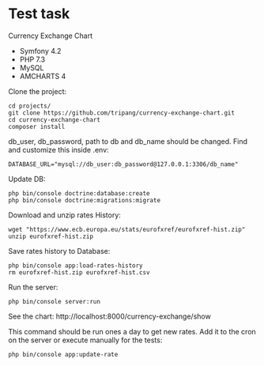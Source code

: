 # Test task

Currency Exchange Chart

* Symfony 4.2
* PHP 7.3
* MySQL
* AMCHARTS 4


Clone the project:

    cd projects/
    git clone https://github.com/tripang/currency-exchange-chart.git
    cd currency-exchange-chart
    composer install

db_user, db_password, path to db and db_name should be changed.
Find and customize this inside .env:

    DATABASE_URL="mysql://db_user:db_password@127.0.0.1:3306/db_name"

Update DB:

    php bin/console doctrine:database:create
    php bin/console doctrine:migrations:migrate

Download and unzip rates History:

    wget "https://www.ecb.europa.eu/stats/eurofxref/eurofxref-hist.zip"
    unzip eurofxref-hist.zip

Save rates history to Database:

    php bin/console app:load-rates-history
    rm eurofxref-hist.zip eurofxref-hist.csv

Run the server:

    php bin/console server:run

See the chart: http://localhost:8000/currency-exchange/show

This command should be run ones a day to get new rates.
Add it to the cron on the server or execute manually for the tests: 

    php bin/console app:update-rate